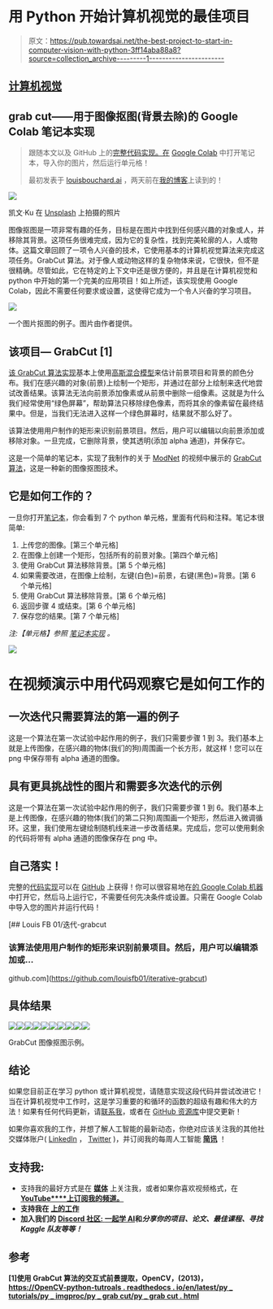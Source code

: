 # 用 Python 开始计算机视觉的最佳项目

> 原文：<https://pub.towardsai.net/the-best-project-to-start-in-computer-vision-with-python-3ff14aba88a8?source=collection_archive---------1----------------------->

## [计算机视觉](https://towardsai.net/p/category/computer-vision)

## grab cut——用于图像抠图(背景去除)的 Google Colab 笔记本实现

> 跟随本文以及 GitHub 上的[完整代码实现。在](https://github.com/louisfb01/iterative-grabcut) [Google Colab](https://colab.research.google.com/) 中打开笔记本，导入你的图片，然后运行单元格！
> 
> 最初发表于 [louisbouchard.ai](https://www.louisbouchard.ai/grabcut-notebook-implementation/) ，两天前在[我的博客](https://www.louisbouchard.ai/tag/artificial-intelligence/)上读到的！

![](img/38045654a7875cf2c2098408697f3d05.png)

凯文·Ku 在 [Unsplash](https://unsplash.com?utm_source=medium&utm_medium=referral) 上拍摄的照片

图像抠图是一项非常有趣的任务，目标是在图片中找到任何感兴趣的对象或人，并移除其背景。这项任务很难完成，因为它的复杂性，找到完美轮廓的人，人或物体。这篇文章回顾了一项令人兴奋的技术，它使用基本的计算机视觉算法来完成这项任务。GrabCut 算法。对于像人或动物这样的复杂物体来说，它很快，但不是很精确。尽管如此，它在特定的上下文中还是很方便的，并且是在计算机视觉和 python 中开始的第一个完美的应用项目！如上所述，该实现使用 Google Colab，因此不需要任何要求或设置，这使得它成为一个令人兴奋的学习项目。

![](img/943c24e9e066c838722f9c809c6628ba.png)

一个图片抠图的例子。图片由作者提供。

## 该项目— GrabCut [1]

[该 GrabCut 算法实现](https://github.com/louisfb01/iterative-grabcut)基本上使用[高斯混合模型](https://en.wikipedia.org/wiki/Mixture_model)来估计前景项目和背景的颜色分布。我们在感兴趣的对象(前景)上绘制一个矩形，并通过在部分上绘制来迭代地尝试改善结果。该算法无法向前景添加像素或从前景中删除一组像素。这就是为什么我们经常使用“绿色屏幕”，帮助算法只移除绿色像素，而将其余的像素留在最终结果中。但是，当我们无法进入这样一个绿色屏幕时，结果就不那么好了。

该算法使用用户制作的矩形来识别前景项目。然后，用户可以编辑以向前景添加或移除对象。一旦完成，它删除背景，使其透明(添加 alpha 通道)，并保存它。

这是一个简单的笔记本，实现了我制作的关于 [ModNet](https://www.louisbouchard.me/remove-background/) 的视频中展示的 [GrabCut 算法](https://opencv-python-tutroals.readthedocs.io/en/latest/py_tutorials/py_imgproc/py_grabcut/py_grabcut.html)，这是一种新的图像抠图技术。

## 它是如何工作的？

一旦你打开[笔记本](https://github.com/louisfb01/iterative-grabcut/blob/main/BackgroundRemoval_Iterative.ipynb)，你会看到 7 个 python 单元格，里面有代码和注释。笔记本很简单:

1.  上传您的图像。[第三个单元格]
2.  在图像上创建一个矩形，包括所有的前景对象。[第四个单元格]
3.  使用 GrabCut 算法移除背景。[第 5 个单元格]
4.  如果需要改进，在图像上绘制，左键(白色)=前景，右键(黑色)=背景。[第 6 个单元格]
5.  使用 GrabCut 算法移除背景。[第 6 个单元格]
6.  返回步骤 4 或结束。[第 6 个单元格]
7.  保存您的结果。[第 7 个单元格]

*注:【单元格】参照* [*笔记本实现*](https://github.com/louisfb01/iterative-grabcut/blob/main/BackgroundRemoval_Iterative.ipynb) *。*

[![](img/5fc5eccaf8c502516ecad85988d70c9b.png)](http://eepurl.com/huGLT5)

# 在视频演示中用代码观察它是如何工作的

## 一次迭代只需要算法的第一遍的例子

这是一个算法在第一次试验中起作用的例子，我们只需要步骤 1 到 3。我们基本上就是上传图像，在感兴趣的物体(我们的狗)周围画一个长方形，就这样！您可以在 png 中保存带有 alpha 通道的图像。

## 具有更具挑战性的图片和需要多次迭代的示例

这是一个算法在第一次试验中起作用的例子，我们只需要步骤 1 到 6。我们基本上是上传图像，在感兴趣的物体(我们的第二只狗)周围画一个矩形，然后进入微调循环。这里，我们使用左键绘制随机线来进一步改善结果。完成后，您可以使用剩余的代码将带有 alpha 通道的图像保存在 png 中。

## 自己落实！

完整的[代码实现](https://github.com/louisfb01/iterative-grabcut)可以在 [GitHub](https://github.com/louisfb01/iterative-grabcut) 上获得！你可以很容易地在[的 Google Colab 机器](https://colab.research.google.com/)中打开它，然后马上运行它，不需要任何先决条件或设置。只需在 Google Colab 中导入您的图片并运行代码！

[](https://github.com/louisfb01/iterative-grabcut) [## Louis FB 01/迭代-grabcut

### 该算法使用用户制作的矩形来识别前景项目。然后，用户可以编辑添加或…

github.com](https://github.com/louisfb01/iterative-grabcut) 

## 具体结果

![](img/8b3d96a9ca2488526eafc506d0e8e76e.png)![](img/5d9554fce43af17af2015297507c93c2.png)![](img/1ef15de6154e182da560db5de0b49c08.png)![](img/0c44f5421bef377f27bb7ca9e89db761.png)![](img/6a76f5cbf67ffe7aea522f99482edc98.png)![](img/6d6986828c62691431c450f4a2beb82a.png)![](img/753c51c644c89207a2f7f34b8a4af0a8.png)![](img/08625b9dbde68fb4e1cdd36b87d59314.png)![](img/9a22d7c011c37d5c27cae39527979c0b.png)![](img/583d3d73d843788ca1632516f0544b40.png)

GrabCut 图像抠图示例。

## 结论

如果您目前正在学习 python 或计算机视觉，请随意实现这段代码并尝试改进它！当在计算机视觉中工作时，这是学习重要的和循环的函数的超级有趣和伟大的方法！如果有任何代码更新，请[联系我](http://bouchard.lf@gmail.com)，或者在 [GitHub 资源库](https://github.com/louisfb01/iterative-grabcut)中提交更新！

如果你喜欢我的工作，并想了解人工智能的最新动态，你绝对应该关注我的其他社交媒体账户( [LinkedIn](https://www.linkedin.com/in/whats-ai/) ， [Twitter](https://twitter.com/Whats_AI) )，并订阅我的每周人工智能 [**简讯**](http://eepurl.com/huGLT5) ！

## 支持我:

*   支持我的最好方式是在 [**媒体**](https://medium.com/@whats-ai) 上关注我，或者如果你喜欢视频格式，在[**YouTube****上订阅我的频道。**](https://www.youtube.com/channel/UCUzGQrN-lyyc0BWTYoJM_Sg)
*   **支持我在 [**上的工作**](https://www.patreon.com/whatsai)**
*   **加入我们的 [**Discord 社区:** **一起学 AI**](https://discord.gg/learnaitogether)和*分享你的项目、论文、最佳课程、寻找 Kaggle 队友等等！***

## **参考**

**[1]使用 GrabCut 算法的交互式前景提取，OpenCV，(2013)，[https://OpenCV-python-tutroals . readthedocs . io/en/latest/py _ tutorials/py _ imgproc/py _ grab cut/py _ grab cut . html](https://opencv-python-tutroals.readthedocs.io/en/latest/py_tutorials/py_imgproc/py_grabcut/py_grabcut.html)**